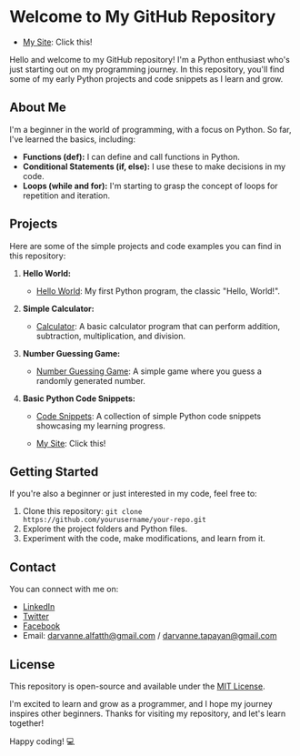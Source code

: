 # Welcome to My GitHub Repository
   - [My Site](darvannetapayan.github.io/public/index.html): Click this!

Hello and welcome to my GitHub repository! I'm a Python enthusiast who's just starting out on my programming journey. In this repository, you'll find some of my early Python projects and code snippets as I learn and grow.

## About Me

I'm a beginner in the world of programming, with a focus on Python. So far, I've learned the basics, including:

- **Functions (def):** I can define and call functions in Python.
- **Conditional Statements (if, else):** I use these to make decisions in my code.
- **Loops (while and for):** I'm starting to grasp the concept of loops for repetition and iteration.

## Projects

Here are some of the simple projects and code examples you can find in this repository:

1. **Hello World:**
   - [Hello World](/hello-world.py): My first Python program, the classic "Hello, World!".

2. **Simple Calculator:**
   - [Calculator](/simple-calculator.py): A basic calculator program that can perform addition, subtraction, multiplication, and division.

3. **Number Guessing Game:**
   - [Number Guessing Game](/number-guessing-game.py): A simple game where you guess a randomly generated number.

4. **Basic Python Code Snippets:**
   - [Code Snippets](/code-snippets/): A collection of simple Python code snippets showcasing my learning progress.
  
   - [My Site](darvannetapayan.github.io/public/index.html): Click this!

## Getting Started

If you're also a beginner or just interested in my code, feel free to:

1. Clone this repository: `git clone https://github.com/yourusername/your-repo.git`
2. Explore the project folders and Python files.
3. Experiment with the code, make modifications, and learn from it.

## Contact

You can connect with me on:

- [LinkedIn](https://www.linkedin.com/in/yourusername/)
- [Twitter](https://twitter.com/yourusername/)
- [Facebook](https://www.facebook.com/profile.php?id=100089244083298)
- Email: darvanne.alfatth@gmail.com / darvanne.tapayan@gmail.com

## License

This repository is open-source and available under the [MIT License](/LICENSE).

I'm excited to learn and grow as a programmer, and I hope my journey inspires other beginners. Thanks for visiting my repository, and let's learn together!

Happy coding! :computer:

